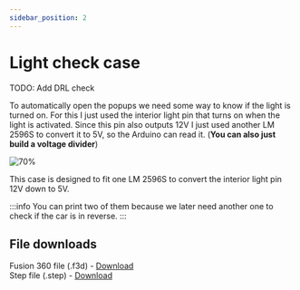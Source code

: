 ```yaml
---
sidebar_position: 2
---
```


# Light check case
TODO: Add DRL check

To automatically open the popups we need some way to know if the light is turned on. For this I just used the interior light pin that turns on when the light is activated. Since this pin also outputs 12V I just used another LM 2596S to convert it to 5V, so the Arduino can read it. (**You can also just build a voltage divider**)

![70%](/img/light-check-case.png)

This case is designed to fit one LM 2596S to convert the interior light pin 12V down to 5V.

:::info
You can print two of them because we later need another one to check if the car is in reverse.
:::

## File downloads

Fusion 360 file (.f3d) - [Download](/files/light-check-case.f3d)\
Step file (.step) - [Download](/files/light-check-case.step)